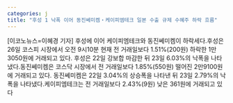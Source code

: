 ```yaml
---
categories: j
title: "후성 1 낙폭 이어 동진쎄미켐‧케이피엠테크 일본 수출 규제 수혜주 하락 흐름"
---
```

[이코노뉴스=이혜경 기자] 후성에 이어 케이피엠테크와 동진쎄미켐이 하락세다.후성은 26일 코스피 시장에서 오전 9시10분 현재 전 거래일보다 1.51%(200원) 하락한 1만3050원에 거래되고 있다. 후성은 22일 강보합 마감한 뒤 23일 6.03%의 낙폭을 나타냈다.동진쎄미켐은 코스닥 시장에서 전 거래일보다 1.85%(550원) 떨어진 2만9100원에 거래되고 있다. 동진쎄미켐은 22일 3.04%의 상승폭을 나타낸 뒤 23일 2.79%의 낙폭을 나타냈다.케이피엠테크는 전 거래일보다 2.43%(9원) 낮은 361원에 거래되고 있다